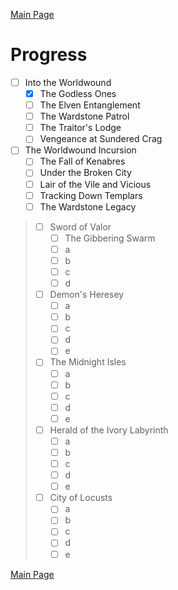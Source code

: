 [Main Page](main.md#wrath-of-the-righteous)

# Progress

* [ ] Into the Worldwound
  * [x] The Godless Ones
  * [ ] The Elven Entanglement
  * [ ] The Wardstone Patrol
  * [ ] The Traitor's Lodge
  * [ ] Vengeance at Sundered Crag
* [ ] The Worldwound Incursion
  * [ ] The Fall of Kenabres
  * [ ] Under the Broken City
  * [ ] Lair of the Vile and Vicious
  * [ ] Tracking Down Templars
  * [ ] The Wardstone Legacy
> * [ ] Sword of Valor
>   * [ ] The Gibbering Swarm
>   * [ ] a
>   * [ ] b
>   * [ ] c
>   * [ ] d
> * [ ] Demon's Heresey
>   * [ ] a
>   * [ ] b
>   * [ ] c
>   * [ ] d
>   * [ ] e
> * [ ] The Midnight Isles
>   * [ ] a
>   * [ ] b
>   * [ ] c
>   * [ ] d
>   * [ ] e
> * [ ] Herald of the Ivory Labyrinth
>   * [ ] a
>   * [ ] b
>   * [ ] c
>   * [ ] d
>   * [ ] e
> * [ ] City of Locusts
>   * [ ] a
>   * [ ] b
>   * [ ] c
>   * [ ] d
>   * [ ] e

[Main Page](main.md#wrath-of-the-righteous)
